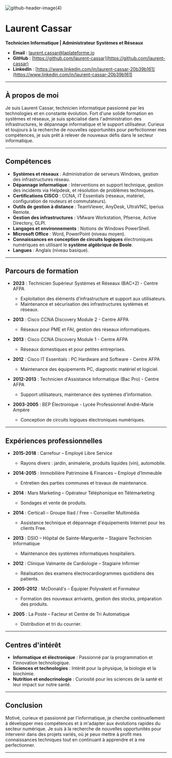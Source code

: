 

![github-header-image(4)](https://github.com/user-attachments/assets/f77edef3-782b-445b-8add-4e4db417609a)


# Laurent Cassar

**Technicien Informatique | Administrateur Systèmes et Réseaux**

- **Email** : [laurent.cassar@laplateforme.io](mailto:laurent.cassar@laplateforme.io)
- **GitHub** : [https://github.com/laurent-cassar](https://github.com/laurent-cassar)
- **LinkedIn** : [https://www.linkedin.com/in/laurent-cassar-20b39b161](https://www.linkedin.com/in/laurent-cassar-20b39b161)

---

## À propos de moi

Je suis Laurent Cassar, technicien informatique passionné par les technologies et en constante évolution. Fort d'une solide formation en systèmes et réseaux, je suis spécialisé dans l'administration des infrastructures, le dépannage informatique et le support utilisateur. Curieux et toujours à la recherche de nouvelles opportunités pour perfectionner mes compétences, je suis prêt à relever de nouveaux défis dans le secteur informatique.

---

## Compétences

- **Systèmes et réseaux** : Administration de serveurs Windows, gestion des infrastructures réseau.
- **Dépannage informatique** : Interventions en support technique, gestion des incidents via Helpdesk, et résolution de problèmes techniques.
- **Certifications CISCO** : CCNA, IT Essentials (réseaux, matériel, configuration de routeurs et commutateurs).
- **Outils de gestion à distance** : TeamViewer, AnyDesk, UltraVNC, Iperius Remote.
- **Gestion des infrastructures** : VMware Workstation, Pfsense, Active Directory, GLPI.
- **Langages et environnements** : Notions de Windows PowerShell.
- **Microsoft Office** : Word, PowerPoint (niveau moyen).
- **Connaissances en conception de circuits logiques** électroniques numériques en utilisant le **système algèbrique de Boole**.
- **Langues** : Anglais (niveau basique).
---

## Parcours de formation

- **2023** : Technicien Supérieur Systèmes et Réseaux (BAC+2) - Centre AFPA
  - Exploitation des éléments d’infrastructure et support aux utilisateurs.
  - Maintenance et sécurisation des infrastructures systèmes et réseaux.

- **2013** : Cisco CCNA Discovery Module 2 - Centre AFPA
  - Réseaux pour PME et FAI, gestion des réseaux informatiques.

- **2013** : Cisco CCNA Discovery Module 1 - Centre AFPA
  - Réseaux domestiques et pour petites entreprises.

- **2012** : Cisco IT Essentials : PC Hardware and Software - Centre AFPA
  - Maintenance des équipements PC, diagnostic matériel et logiciel.

- **2012-2013** : Technicien d'Assistance Informatique (Bac Pro) - Centre AFPA
  - Support utilisateurs, maintenance des systèmes d’information.

- **2003-2005** : BEP Électronique - Lycée Professionnel André-Marie Ampère
  - Conception de circuits logiques électroniques numériques.

---

## Expériences professionnelles

- **2015-2018** : Carrefour – Employé Libre Service
  - Rayons divers : jardin, animalerie, produits liquides (vin), automobile.
  
- **2014-2015** : Immobilière Patrimoine & Finances – Employé d’Immeuble
  - Entretien des parties communes et travaux de maintenance.
  
- **2014** : Mars Marketing – Opérateur Téléphonique en Télémarketing
  - Sondages et vente de produits.
  
- **2014** : Certicall – Groupe Iliad / Free – Conseiller Multimédia
  - Assistance technique et dépannage d'équipements Internet pour les clients Free.
  
- **2013** : DSIO – Hôpital de Sainte-Marguerite – Stagiaire Technicien Informatique
  - Maintenance des systèmes informatiques hospitaliers.
  
- **2012** : Clinique Valmante de Cardiologie – Stagiaire Infirmier
  - Réalisation des examens électrocardiogrammes quotidiens des patients.
  
- **2005-2012** : McDonald's – Équipier Polyvalent et Formateur
  - Formation des nouveaux arrivants, gestion des stocks, préparation des produits.
  
- **2005** : La Poste – Facteur et Centre de Tri Automatique
  - Distribution et tri du courrier.

---

## Centres d'intérêt

- **Informatique et électronique** : Passionné par la programmation et l'innovation technologique.
- **Sciences et technologies** : Intérêt pour la physique, la biologie et la biochimie.
- **Nutrition et endocrinologie** : Curiosité pour les sciences de la santé et leur impact sur notre santé.

---

## Conclusion

Motivé, curieux et passionné par l'informatique, je cherche continuellement à développer mes compétences et à m'adapter aux évolutions rapides du secteur numérique. Je suis à la recherche de nouvelles opportunités pour intervenir dans des projets variés, où je peux mettre à profit mes connaissances techniques tout en continuant à apprendre et à me perfectionner.

---

